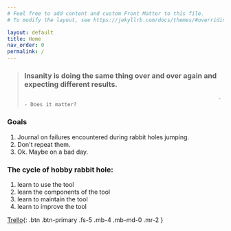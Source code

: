```yaml
---
# Feel free to add content and custom Front Matter to this file.
# To modify the layout, see https://jekyllrb.com/docs/themes/#overriding-theme-defaults

layout: default
title: Home
nav_order: 0
permalink: /
---
```


> ### Insanity is doing the same thing over and over again and expecting different results.
>                                                   		         -- Does it matter? 

### Goals
1. Journal on failures encountered during rabbit holes jumping.
2. Don't repeat them. 
3. Ok. Maybe on a bad day. 

### The cycle of hobby rabbit hole:
1. learn to use the tool
2. learn the components of the tool
3. learn to maintain the tool
4. learn to improve the tool

[Trello](https://trello.com/b/8umGIBfw/arrakis){: .btn .btn-primary .fs-5 .mb-4 .mb-md-0 .mr-2 }
